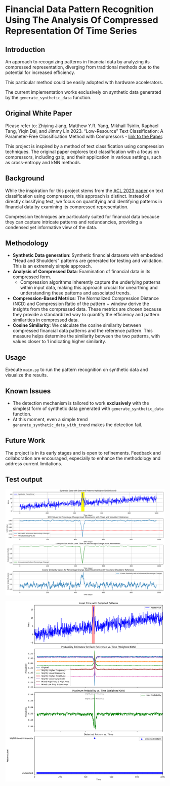 # Financial Data Pattern Recognition Using The Analysis Of Compressed Representation Of Time Series

## Introduction
An approach to recognizing patterns in financial data by analyzing its compressed representation, diverging from
traditional methods due to the potential for increased efficiency.

This particular method could be easily adopted with
hardware accelerators.

The current implementation works exclusively on synthetic data generated by the `generate_synthetic_data` function.

## Original White Paper
Please refer to: Zhiying Jiang, Matthew Y.R. Yang, Mikhail Tsirlin, Raphael Tang, Yiqin Dai, and Jimmy Lin 2023.
“Low-Resource” Text Classification: A Parameter-Free Classification Method with Compressors -
[link to the Paper](https://aclanthology.org/2023.findings-acl.426.pdf).

This project is inspired by a method of text classification using compression techniques.
The original paper explores text classification with a focus on compressors, including gzip, and their application
in various settings, such as cross-entropy and kNN methods.

## Background
While the inspiration for this project stems from the [ACL 2023 paper](https://aclanthology.org/2023.findings-acl.426)
on text classification using compressors, this approach is distinct. Instead of directly classifying text, we focus
on quantifying and identifying patterns in financial data by examining its compressed representation.

Compression techniques are particularly suited for financial data because they can capture intricate patterns
and redundancies, providing a condensed yet informative view of the data.

## Methodology
- **Synthetic Data generation**: Synthetic financial datasets with embedded "Head and Shoulders" patterns are generated
    for testing and validation. This is an extremely simple approach.
- **Analysis of Compressed Data**: Examination of financial data in its compressed form. 
    - Compression algorithms inherently capture the underlying patterns within input data, making this approach crucial
      for unearthing and understanding these patterns and associated trends.
- **Compression-Based Metrics**: The Normalized Compression Distance (NCD) and Compression Ratio of the pattern + window
    derive the insights from the compressed data. These metrics are chosen because they provide a standardized way
    to quantify the efficiency and pattern similarities in compressed data.
- **Cosine Similarity**: We calculate the cosine similarity between compressed financial data patterns and the
    reference pattern. This measure helps determine the similarity between the two patterns, with values closer to 1
    indicating higher similarity.

## Usage
Execute `main.py` to run the pattern recognition on synthetic data and visualize the results.

## Known Issues
- The detection mechanism is tailored to work **exclusively** with the simplest form of synthetic data generated with
  `generate_synthetic_data` function.
- At this moment, even a simple trend `generate_synthetic_data_with_trend` makes the detection fail.

## Future Work
The project is in its early stages and is open to refinements. Feedback and collaboration are encouraged, especially
to enhance the methodology and address current limitations.

## Test output

![Test output](test_output.png)

![Test output knn](test_output_knn.png)
